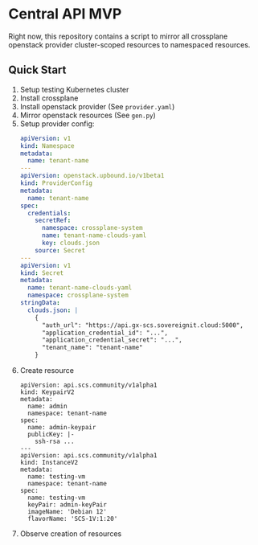 # Central API MVP

Right now, this repository contains a script to mirror all crossplane openstack provider cluster-scoped resources to namespaced resources.

## Quick Start

1. Setup testing Kubernetes cluster
1. Install crossplane
1. Install openstack provider (See `provider.yaml`)
1. Mirror openstack resources (See `gen.py`)
1. Setup provider config:
    ```yaml
    apiVersion: v1
    kind: Namespace
    metadata:
      name: tenant-name
    ---
    apiVersion: openstack.upbound.io/v1beta1
    kind: ProviderConfig
    metadata:
      name: tenant-name
    spec:
      credentials:
        secretRef:
          namespace: crossplane-system
          name: tenant-name-clouds-yaml
          key: clouds.json
        source: Secret
    ---
    apiVersion: v1
    kind: Secret
    metadata:
      name: tenant-name-clouds-yaml
      namespace: crossplane-system
    stringData:
      clouds.json: |
        {
          "auth_url": "https://api.gx-scs.sovereignit.cloud:5000",
          "application_credential_id": "...",
          "application_credential_secret": "...",
          "tenant_name": "tenant-name"
        }
    ```
1. Create resource
    ```
    apiVersion: api.scs.community/v1alpha1
    kind: KeypairV2
    metadata:
      name: admin
      namespace: tenant-name
    spec:
      name: admin-keypair
      publicKey: |-
        ssh-rsa ...
    ---
    apiVersion: api.scs.community/v1alpha1
    kind: InstanceV2
    metadata:
      name: testing-vm
      namespace: tenant-name
    spec:
      name: testing-vm
      keyPair: admin-keyPair
      imageName: 'Debian 12'
      flavorName: 'SCS-1V:1:20'
    ```
1. Observe creation of resources
